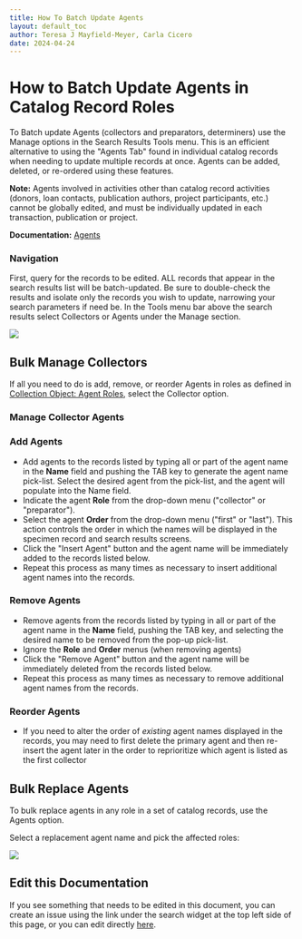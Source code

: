 ```yaml
---
title: How To Batch Update Agents
layout: default_toc
author: Teresa J Mayfield-Meyer, Carla Cicero
date: 2024-04-24
---
```


# How to Batch Update Agents in Catalog Record Roles
To Batch update Agents (collectors and preparators, determiners) use the Manage options in the Search Results Tools menu. This is an efficient alternative to using the "Agents Tab" found in individual catalog records when needing to update multiple records at once. Agents can be added, deleted, or re-ordered using these features.

**Note:** Agents involved in activities other than catalog record activities (donors, loan contacts, publication authors, project participants, etc.) cannot be globally edited, and must be individually updated in each transaction, publication or project.

**Documentation:** <a href="https://handbook.arctosdb.org/documentation/agent.html" target="_blank">Agents</a>

### Navigation
First, query for the records to be edited. ALL records that appear in the search results list will be batch-updated. Be sure to double-check the results and isolate only the records you wish to update, narrowing your search parameters if need be. In the Tools menu bar above the search results select Collectors or Agents under the Manage section.

![](https://github.com/ArctosDB/documentation-wiki/blob/bf9e1098c8f2ac38375cf94ba80eb5b9f3f0ac35/tutorial_images/manage_agents_1.jpg)

## Bulk Manage Collectors

If all you need to do is add, remove, or reorder Agents in roles as defined in [Collection Object: Agent Roles](https://arctos.database.museum/info/ctDocumentation.cfm?table=ctcollector_role), select the Collector option.

### Manage Collector Agents

### Add Agents

* Add agents to the records listed by typing all or part of the agent name in the **Name** field and pushing the TAB key to generate the agent name pick-list. Select the desired agent from the pick-list, and the agent will populate into the Name field.
* Indicate the agent **Role** from the drop-down menu ("collector" or "preparator").
* Select the agent **Order** from the drop-down menu ("first" or "last"). This action controls the order in which the names will be displayed in the specimen record and search results screens.
* Click the "Insert Agent" button and the agent name will be immediately added to the records listed below.
* Repeat this process as many times as necessary to insert additional agent names into the records.

### Remove Agents

* Remove agents from the records listed by typing in all or part of the agent name in the **Name** field, pushing the TAB key, and selecting the desired name to be removed from the pop-up pick-list.
* Ignore the **Role** and **Order** menus (when removing agents)
* Click the "Remove Agent" button and the agent name will be immediately deleted from the records listed below.
* Repeat this process as many times as necessary to remove additional agent names from the records.

### Reorder Agents

* If you need to alter the order of _existing_ agent names displayed in the records, you may need to first delete the primary agent and then re-insert the agent later in the order to reprioritize which agent is listed as the first collector

## Bulk Replace Agents

To bulk replace agents in any role in a set of catalog records, use the Agents option.

Select a replacement agent name and pick the affected roles:

![](https://user-images.githubusercontent.com/5720791/195840362-680180f4-1d1b-440d-8ed0-b680082f970b.png)

## Edit this Documentation

If you see something that needs to be edited in this document, you can create an issue using the link under the search widget at the top left side of this page, or you can edit directly <a href="https://github.com/ArctosDB/documentation-wiki/edit/gh-pages/_how_to/How-to-Batch-Update-Agents.markdown" target="_blank">here</a>.
